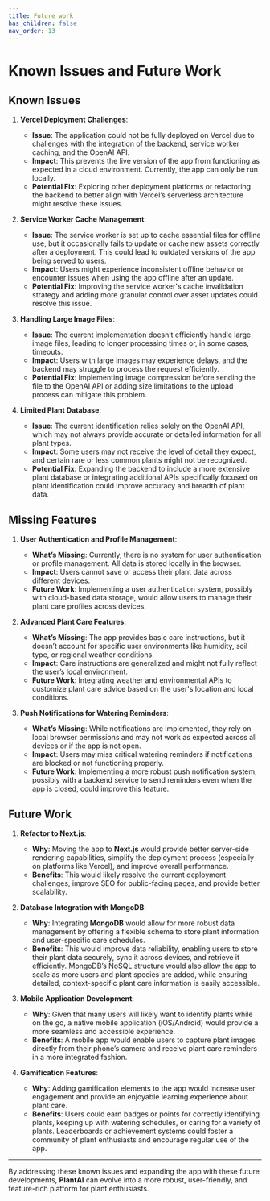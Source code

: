 ```yaml
---
title: Future work
has_children: false
nav_order: 13
---
```



# Known Issues and Future Work

## Known Issues

1. **Vercel Deployment Challenges**:
   - **Issue**: The application could not be fully deployed on Vercel due to challenges with the integration of the backend, service worker caching, and the OpenAI API.
   - **Impact**: This prevents the live version of the app from functioning as expected in a cloud environment. Currently, the app can only be run locally.
   - **Potential Fix**: Exploring other deployment platforms or refactoring the backend to better align with Vercel’s serverless architecture might resolve these issues.

2. **Service Worker Cache Management**:
   - **Issue**: The service worker is set up to cache essential files for offline use, but it occasionally fails to update or cache new assets correctly after a deployment. This could lead to outdated versions of the app being served to users.
   - **Impact**: Users might experience inconsistent offline behavior or encounter issues when using the app offline after an update.
   - **Potential Fix**: Improving the service worker's cache invalidation strategy and adding more granular control over asset updates could resolve this issue.

3. **Handling Large Image Files**:
   - **Issue**: The current implementation doesn’t efficiently handle large image files, leading to longer processing times or, in some cases, timeouts.
   - **Impact**: Users with large images may experience delays, and the backend may struggle to process the request efficiently.
   - **Potential Fix**: Implementing image compression before sending the file to the OpenAI API or adding size limitations to the upload process can mitigate this problem.

4. **Limited Plant Database**:
   - **Issue**: The current identification relies solely on the OpenAI API, which may not always provide accurate or detailed information for all plant types.
   - **Impact**: Some users may not receive the level of detail they expect, and certain rare or less common plants might not be recognized.
   - **Potential Fix**: Expanding the backend to include a more extensive plant database or integrating additional APIs specifically focused on plant identification could improve accuracy and breadth of plant data.

## Missing Features

1. **User Authentication and Profile Management**:
   - **What’s Missing**: Currently, there is no system for user authentication or profile management. All data is stored locally in the browser.
   - **Impact**: Users cannot save or access their plant data across different devices.
   - **Future Work**: Implementing a user authentication system, possibly with cloud-based data storage, would allow users to manage their plant care profiles across devices.

2. **Advanced Plant Care Features**:
   - **What’s Missing**: The app provides basic care instructions, but it doesn’t account for specific user environments like humidity, soil type, or regional weather conditions.
   - **Impact**: Care instructions are generalized and might not fully reflect the user’s local environment.
   - **Future Work**: Integrating weather and environmental APIs to customize plant care advice based on the user's location and local conditions.

3. **Push Notifications for Watering Reminders**:
   - **What’s Missing**: While notifications are implemented, they rely on local browser permissions and may not work as expected across all devices or if the app is not open.
   - **Impact**: Users may miss critical watering reminders if notifications are blocked or not functioning properly.
   - **Future Work**: Implementing a more robust push notification system, possibly with a backend service to send reminders even when the app is closed, could improve this feature.

## Future Work

1. **Refactor to Next.js**:
   - **Why**: Moving the app to **Next.js** would provide better server-side rendering capabilities, simplify the deployment process (especially on platforms like Vercel), and improve overall performance.
   - **Benefits**: This would likely resolve the current deployment challenges, improve SEO for public-facing pages, and provide better scalability.

2. **Database Integration with MongoDB**:
   - **Why**: Integrating **MongoDB** would allow for more robust data management by offering a flexible schema to store plant information and user-specific care schedules.
   - **Benefits**: This would improve data reliability, enabling users to store their plant data securely, sync it across devices, and retrieve it efficiently. MongoDB’s NoSQL structure would also allow the app to scale as more users and plant species are added, while ensuring detailed, context-specific plant care information is easily accessible.

3. **Mobile Application Development**:
   - **Why**: Given that many users will likely want to identify plants while on the go, a native mobile application (iOS/Android) would provide a more seamless and accessible experience.
   - **Benefits**: A mobile app would enable users to capture plant images directly from their phone’s camera and receive plant care reminders in a more integrated fashion.

4. **Gamification Features**:
   - **Why**: Adding gamification elements to the app would increase user engagement and provide an enjoyable learning experience about plant care.
   - **Benefits**: Users could earn badges or points for correctly identifying plants, keeping up with watering schedules, or caring for a variety of plants. Leaderboards or achievement systems could foster a community of plant enthusiasts and encourage regular use of the app.

---

By addressing these known issues and expanding the app with these future developments, **PlantAI** can evolve into a more robust, user-friendly, and feature-rich platform for plant enthusiasts.
